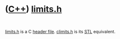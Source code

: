 



 

 

 

 

 

([C++](Cpp.htm)) [limits.h](CppLimitsH.htm)
===========================================

 

[limits.h](CppLimitsH.htm) is a C [header file](CppHeaderFile.htm).
[climits.h](CppClimitsH.htm) is its [STL](CppStl.htm) equivalent.

 

 

 

 

 





 



